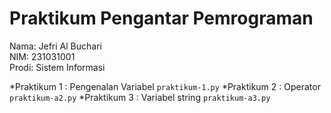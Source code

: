 # Praktikum Pengantar Pemrograman
<div> Nama: Jefri Al Buchari </div>
<div> NIM: 231031001 </div>
<div> Prodi: Sistem Informasi </div>

*Praktikum 1 : Pengenalan Variabel `praktikum-1.py`
*Praktikum 2 : Operator `praktikum-a2.py`
*Praktikum 3 : Variabel string `praktikum-a3.py`


